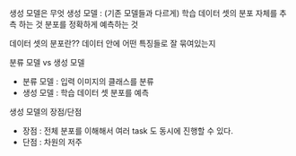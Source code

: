 생성 모델은 무엇
생성 모델 :
(기존 모델들과 다르게) 학습 데이터 셋의 분포 자체를 추측 하는 것
분포를 정확하게 예측하는 것

데이터 셋의 분포란??
데이터 안에 어떤 특징들로 잘 묶여있는지


분류 모델 vs 생성 모델
- 분류 모델 : 입력 이미지의 클래스를 분류
- 생성 모델 : 학습 데이터 셋 분포를 예측

생성 모델의 장점/단점
- 장점 : 전체 분포를 이해해서 여러 task 도 동시에 진행할 수 있다.
- 단점 : 차원의 저주

